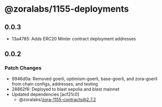 # @zoralabs/1155-deployments

## 0.0.3

- 13a4785: Adds ERC20 Minter contract deployment addresses

## 0.0.2

### Patch Changes

- 9946d0a: Removed goerli, optimism-goerli, base-goerli, and zora-goerli from chain configs, addresses, and testing
- 28862f6: Deployed to blast sepolia and blast mainnet
- Updated dependencies [acf21c0]
  - @zoralabs/zora-1155-contracts@2.7.2
